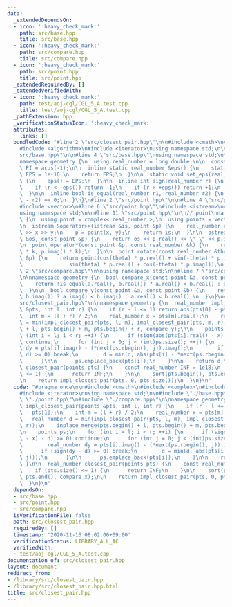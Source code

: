 ```yaml
---
data:
  _extendedDependsOn:
  - icon: ':heavy_check_mark:'
    path: src/base.hpp
    title: src/base.hpp
  - icon: ':heavy_check_mark:'
    path: src/compare.hpp
    title: src/compare.hpp
  - icon: ':heavy_check_mark:'
    path: src/point.hpp
    title: src/point.hpp
  _extendedRequiredBy: []
  _extendedVerifiedWith:
  - icon: ':heavy_check_mark:'
    path: test/aoj-cgl/CGL_5_A.test.cpp
    title: test/aoj-cgl/CGL_5_A.test.cpp
  _pathExtension: hpp
  _verificationStatusIcon: ':heavy_check_mark:'
  attributes:
    links: []
  bundledCode: "#line 2 \"src/closest_pair.hpp\"\n\n#include <cmath>\n#include <complex>\n\
    #include <algorithm>\n#include <iterator>\nusing namespace std;\n\n#line 2 \"\
    src/base.hpp\"\n\n#line 4 \"src/base.hpp\"\nusing namespace std;\n\n// base\n\
    namespace geometry {\n  using real_number = long double;\n\n  const real_number\
    \ PI = acos(-1);\n\n  inline static real_number &eps() {\n    static real_number\
    \ EPS = 1e-10;\n    return EPS;\n  }\n\n  static void set_eps(real_number EPS)\
    \ {\n    eps() = EPS;\n  }\n\n  inline int sign(real_number r) {\n    set_eps(1e-10);\n\
    \    if (r < -eps()) return -1;\n    if (r > +eps()) return +1;\n    return 0;\n\
    \  }\n\n  inline bool is_equal(real_number r1, real_number r2) {\n    return sign(r1\
    \ - r2) == 0;\n  }\n}\n#line 2 \"src/point.hpp\"\n\n#line 4 \"src/point.hpp\"\n\
    #include <vector>\n#line 6 \"src/point.hpp\"\n#include <istream>\n#include <ostream>\n\
    using namespace std;\n\n#line 11 \"src/point.hpp\"\n\n// point\nnamespace geometry\
    \ {\n  using point = complex< real_number >;\n  using points = vector< point >;\n\
    \n  istream &operator>>(istream &is, point &p) {\n    real_number x, y;\n    is\
    \ >> x >> y;\n    p = point(x, y);\n    return is;\n  }\n\n  ostream &operator<<(ostream\
    \ &os, const point &p) {\n    return os << p.real() << \" \" << p.imag();\n  }\n\
    \n  point operator*(const point &p, const real_number &k) {\n    return point(p.real()\
    \ * k, p.imag() * k);\n  }\n\n  point rotate(const real_number &theta, const point\
    \ &p) {\n    return point(cos(theta) * p.real() + sin(-theta) * p.imag(),\n  \
    \               sin(theta) * p.real() + cos(-theta) * p.imag());\n  }\n}\n#line\
    \ 2 \"src/compare.hpp\"\n\nusing namespace std;\n\n#line 7 \"src/compare.hpp\"\
    \n\nnamespace geometry {\n  bool compare_x(const point &a, const point &b) {\n\
    \    return !is_equal(a.real(), b.real()) ? a.real() < b.real() : a.imag() < b.imag();\n\
    \  }\n\n  bool compare_y(const point &a, const point &b) {\n    return !is_equal(a.imag(),\
    \ b.imag()) ? a.imag() < b.imag() : a.real() < b.real();\n  }\n}\n#line 12 \"\
    src/closest_pair.hpp\"\n\nnamespace geometry {\n  real_number impl_closest_pair(points\
    \ &pts, int l, int r) {\n    if (r - l <= 1) return abs(pts[0] - pts[1]);\n  \
    \  int m = (l + r) / 2;\n    real_number x = pts[m].real();\n    real_number d\
    \ = min(impl_closest_pair(pts, l, m), impl_closest_pair(pts, m, r));\n    inplace_merge(pts.begin()\
    \ + l, pts.begin() + m, pts.begin() + r, compare_y);\n\n    points ps;\n    for\
    \ (int i = l; i < r; ++i) {\n      if (sign(abs(pts[i].real() - x) - d) >= 0)\
    \ continue;\n      for (int j = 0; j < (int)ps.size(); ++j) {\n        real_number\
    \ dy = pts[i].imag() - (*next(ps.rbegin(), j)).imag();\n        if (sign(dy -\
    \ d) >= 0) break;\n        d = min(d, abs(pts[i] - *next(ps.rbegin(), j)));\n\
    \      }\n\n      ps.emplace_back(pts[i]);\n    }\n\n    return d;\n  }\n\n  real_number\
    \ closest_pair(points pts) {\n    const real_number INF = 1e18;\n    if (pts.size()\
    \ <= 1) {\n      return INF;\n    }\n\n    sort(pts.begin(), pts.end(), compare_x);\n\
    \n    return impl_closest_pair(pts, 0, pts.size());\n  }\n}\n"
  code: "#pragma once\n\n#include <cmath>\n#include <complex>\n#include <algorithm>\n\
    #include <iterator>\nusing namespace std;\n\n#include \"./base.hpp\"\n#include\
    \ \"./point.hpp\"\n#include \"./compare.hpp\"\n\nnamespace geometry {\n  real_number\
    \ impl_closest_pair(points &pts, int l, int r) {\n    if (r - l <= 1) return abs(pts[0]\
    \ - pts[1]);\n    int m = (l + r) / 2;\n    real_number x = pts[m].real();\n \
    \   real_number d = min(impl_closest_pair(pts, l, m), impl_closest_pair(pts, m,\
    \ r));\n    inplace_merge(pts.begin() + l, pts.begin() + m, pts.begin() + r, compare_y);\n\
    \n    points ps;\n    for (int i = l; i < r; ++i) {\n      if (sign(abs(pts[i].real()\
    \ - x) - d) >= 0) continue;\n      for (int j = 0; j < (int)ps.size(); ++j) {\n\
    \        real_number dy = pts[i].imag() - (*next(ps.rbegin(), j)).imag();\n  \
    \      if (sign(dy - d) >= 0) break;\n        d = min(d, abs(pts[i] - *next(ps.rbegin(),\
    \ j)));\n      }\n\n      ps.emplace_back(pts[i]);\n    }\n\n    return d;\n \
    \ }\n\n  real_number closest_pair(points pts) {\n    const real_number INF = 1e18;\n\
    \    if (pts.size() <= 1) {\n      return INF;\n    }\n\n    sort(pts.begin(),\
    \ pts.end(), compare_x);\n\n    return impl_closest_pair(pts, 0, pts.size());\n\
    \  }\n}\n"
  dependsOn:
  - src/base.hpp
  - src/point.hpp
  - src/compare.hpp
  isVerificationFile: false
  path: src/closest_pair.hpp
  requiredBy: []
  timestamp: '2020-11-16 08:02:06+09:00'
  verificationStatus: LIBRARY_ALL_AC
  verifiedWith:
  - test/aoj-cgl/CGL_5_A.test.cpp
documentation_of: src/closest_pair.hpp
layout: document
redirect_from:
- /library/src/closest_pair.hpp
- /library/src/closest_pair.hpp.html
title: src/closest_pair.hpp
---
```

